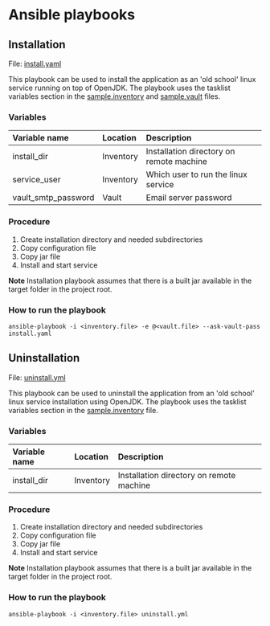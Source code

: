 # Ansible playbooks

## Installation

File: [install.yaml](install.yaml)

This playbook can be used to install the application as an 'old school' linux service running on top of OpenJDK. The 
playbook uses the tasklist variables section in the [sample.inventory](sample.inventory) and [sample.vault](sample.vault)
files.

### Variables

|Variable name|Location|Description|
| :--- | :--- | :--- |
|install_dir|Inventory|Installation directory on remote machine|
|service_user|Inventory|Which user to run the linux service|
|vault_smtp_password|Vault|Email server password|

### Procedure

1. Create installation directory and needed subdirectories
2. Copy configuration file
3. Copy jar file
4. Install and start service

**Note** Installation playbook assumes that there is a built jar available in the target folder in the project root.

### How to run the playbook

```
ansible-playbook -i <inventory.file> -e @<vault.file> --ask-vault-pass install.yaml
```

## Uninstallation

File: [uninstall.yml](uninstall.yml)

This playbook can be used to uninstall the application from an 'old school' linux service installation using OpenJDK. The
playbook uses the tasklist variables section in the [sample.inventory](sample.inventory) file.

### Variables

|Variable name|Location|Description|
| :--- | :--- | :--- |
|install_dir|Inventory|Installation directory on remote machine|

### Procedure

1. Create installation directory and needed subdirectories
2. Copy configuration file
3. Copy jar file
4. Install and start service

**Note** Installation playbook assumes that there is a built jar available in the target folder in the project root.

### How to run the playbook

```
ansible-playbook -i <inventory.file> uninstall.yml
```
